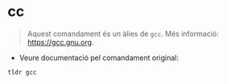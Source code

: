 # cc

> Aquest comandament és un àlies de `gcc`.
> Més informació: <https://gcc.gnu.org>.

- Veure documentació pel comandament original:

`tldr gcc`
